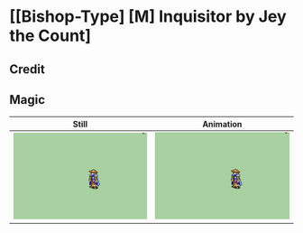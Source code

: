 # [\[Bishop-Type\] \[M\] Inquisitor by Jey the Count]

## Credit


	
## Magic

| Still | Animation |
| :---: | :-------: |
| ![Magic still](./Magic_000.png) | ![Magic animation](./Magic.gif) |
